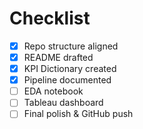 # Checklist
- [x] Repo structure aligned
- [x] README drafted
- [x] KPI Dictionary created
- [x] Pipeline documented
- [ ] EDA notebook
- [ ] Tableau dashboard
- [ ] Final polish & GitHub push
